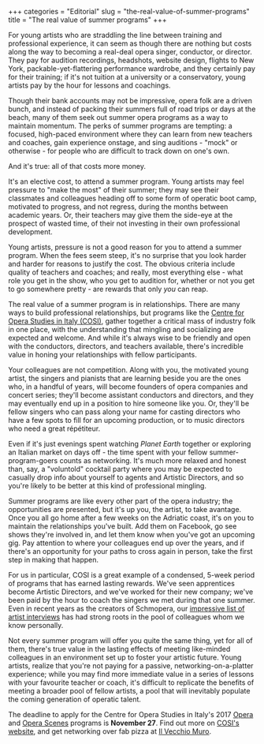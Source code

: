 +++
categories = "Editorial"
slug = "the-real-value-of-summer-programs"
title = "The real value of summer programs"
+++

For young artists who are straddling the line between training and professional experience, it can seem as though there are nothing but costs along the way to becoming a real-deal opera singer, conductor, or director. They pay for audition recordings, headshots, website design, flights to New York, packable-yet-flattering performance wardrobe, and they certainly pay for their training; if it's not tuition at a university or a conservatory, young artists pay by the hour for lessons and coachings.

Though their bank accounts may not be impressive, opera folk are a driven bunch, and instead of packing their summers full of road trips or days at the beach, many of them seek out summer opera programs as a way to maintain momentum. The perks of summer programs are tempting: a focused, high-paced environment where they can learn from new teachers and coaches, gain experience onstage, and sing auditions - "mock" or otherwise - for people who are difficult to track down on one's own.

And it's true: all of that costs more money.

It's an elective cost, to attend a summer program. Young artists may feel pressure to "make the most" of their summer; they may see their classmates and colleagues heading off to some form of operatic boot camp, motivated to progress, and not regress, during the months between academic years. Or, their teachers may give them the side-eye at the prospect of wasted time, of their not investing in their own professional development.

Young artists, pressure is not a good reason for you to attend a summer program. When the fees seem steep, it's no surprise that you look harder and harder for reasons to justify the cost. The obvious criteria include quality of teachers and coaches; and really, most everything else - what role you get in the show, who you get to audition for, whether or not you get to go somewhere pretty - are rewards that only *you* can reap. 

The real value of a summer program is in relationships. There are many ways to build professional relationships, but programs like the [Centre for Opera Studies in Italy (COSI)](http://www.co-si.com/), gather together a critical mass of industry folk in one place, with the understanding that mingling and socializing are expected and welcome. And while it's always wise to be friendly and open with the conductors, directors, and teachers available, there's incredible value in honing your relationships with fellow participants.

Your colleagues are not competition. Along with you, the motivated young artist, the singers and pianists that are learning beside you are the ones who, in a handful of years, will become founders of opera companies and concert series; they'll become assistant conductors and directors, and they may eventually end up in a position to hire someone like you. Or, they'll be fellow singers who can pass along your name for casting directors who have a few spots to fill for an upcoming production, or to music directors who need a great répétiteur.

Even if it's just evenings spent watching *Planet Earth* together or exploring an Italian market on days off - the time spent with your fellow summer-program-goers counts as networking. It's much more relaxed and honest than, say, a "voluntold" cocktail party where you may be expected to casually drop info about yourself to agents and Artistic Directors, and so you're likely to be better at this kind of professional mingling. 

Summer programs are like every other part of the opera industry; the opportunities are presented, but it's up you, the artist, to take avantage. Once you all go home after a few weeks on the Adriatic coast, it's on you to maintain the relationships you've built. Add them on Facebook, go see shows they're involved in, and let them know when you've got an upcoming gig. Pay attention to where your colleagues end up over the years, and if there's an opportunity for your paths to cross again in person, take the first step in making that happen.

For us in particular, COSI is a great example of a condensed, 5-week period of programs that has earned lasting rewards. We've seen apprentices become Artistic Directors, and we've worked for their new company; we've been paid by the hour to coach the singers we met during that one summer. Even in recent years as the creators of Schmopera, our [impressive list of artist interviews](/what-weve-learned-by-talking-with-108-opera-singers/) has had strong roots in the pool of colleagues whom we know personally.

Not every summer program will offer you quite the same thing, yet for all of them, there's true value in the lasting effects of meeting like-minded colleagues in an environment set up to foster your artistic future. Young artists, realize that you're not paying for a passive, networking-on-a-platter experience; while you may find more immediate value in a series of lessons with your favourite teacher or coach, it's difficult to replicate the benefits of meeting a broader pool of fellow artists, a pool that will inevitably populate the coming generation of operatic talent.

The deadline to apply for the Centre for Opera Studies in Italy's 2017 [Opera](http://www.co-si.com/programs/opera-ensemble/) and [Opera Scenes](http://www.co-si.com/programs/opera-scenes/) programs is **November 27**. Find out more on [COSI's website](http://www.co-si.com/programs/), and get networking over fab pizza at [Il Vecchio Muro](http://www.vecchiomuro.it/).
